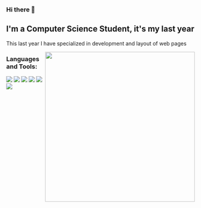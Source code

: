 ### Hi there 👋

<!--
**mperleo/mperleo** is a ✨ _special_ ✨ repository because its `README.md` (this file) appears on your GitHub profile.

Here are some ideas to get you started:

- 🔭 I’m currently working on ...
- 🌱 I’m currently learning ...
- 👯 I’m looking to collaborate on ...
- 🤔 I’m looking for help with ...
- 💬 Ask me about ...
- 📫 How to reach me: ...
- 😄 Pronouns: ...
- ⚡ Fun fact: ...
-->
## I'm a Computer Science Student, it's my last year

This last year I have specialized in development and layout of web pages

<p>
  <img width="400" align='right' src="https://github-readme-stats.vercel.app/api?username=mperleo&show_icons=true&hide_border=true"></a>
</p>

### Languages and Tools:

<img src="https://img.shields.io/badge/-A8B9CC?logo=c&logoColor=white&style=for-the-badge&logo=appveyor" />
<img src="https://img.shields.io/badge/-Java-007396?logo=java&style=for-the-badge&logo=appveyor" />
<img src="https://img.shields.io/badge/-HTML5-E34F26?logo=HTML5&logoColor=white&style=for-the-badge&logo=appveyor" />
<img src="https://img.shields.io/badge/-CSS3-1572B6?logo=css3&?style=for-the-badge&logo=appveyor" />
<img src="https://img.shields.io/badge/-Php-777BB4?logo=php&logoColor=white&style=for-the-badge&logo=appveyor" /> 
<img src="https://img.shields.io/badge/-Haskell-777BB4?logo=haskell&logoColor=white&style=for-the-badge&logo=appveyor" /> 
